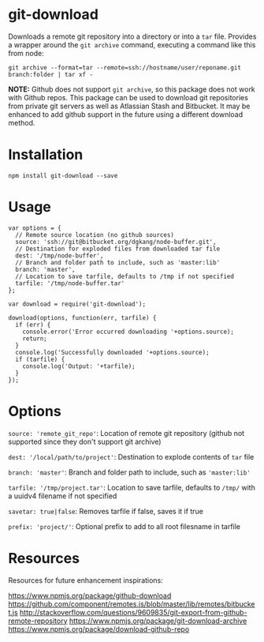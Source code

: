 git-download
==================

Downloads a remote git repository into a directory or into a `tar` file. Provides a wrapper around the `git archive` command, executing a command like this from node:

```
git archive --format=tar --remote=ssh://hostname/user/reponame.git branch:folder | tar xf -
```

**NOTE:** Github does not support `git archive`, so this package does not work with Github repos. This package can be used to download git repositories from private git servers as well as Atlassian Stash and Bitbucket. It may be enhanced to add github support in the future using a different download method.

# Installation

```
npm install git-download --save
```

# Usage

```
var options = {
  // Remote source location (no github sources)
  source: 'ssh://git@bitbucket.org/dgkang/node-buffer.git',
  // Destination for exploded files from downloaded tar file
  dest: '/tmp/node-buffer',
  // Branch and folder path to include, such as 'master:lib'
  branch: 'master',
  // Location to save tarfile, defaults to /tmp if not specified
  tarfile: '/tmp/node-buffer.tar'
};

var download = require('git-download');

download(options, function(err, tarfile) {
  if (err) {
    console.error('Error occurred downloading '+options.source);
    return;
  }
  console.log('Successfully downloaded '+options.source);
  if (tarfile) {
    console.log('Output: '+tarfile);
  }
});
```

# Options

`source: 'remote_git_repo'`: Location of remote git repository (github not supported since they don't support git archive)

`dest: '/local/path/to/project'`: Destination to explode contents of `tar` file

`branch: 'master'`: Branch and folder path to include, such as `'master:lib'`

`tarfile: '/tmp/project.tar'`: Location to save tarfile, defaults to `/tmp/` with a uuidv4 filename if not specified

`savetar: true|false`: Removes tarfile if false, saves it if true

`prefix: 'project/'`: Optional prefix to add to all root filesname in tarfile

# Resources

Resources for future enhancement inspirations:

https://www.npmjs.org/package/github-download
https://github.com/component/remotes.js/blob/master/lib/remotes/bitbucket.js
http://stackoverflow.com/questions/9609835/git-export-from-github-remote-repository
https://www.npmjs.org/package/git-download-archive
https://www.npmjs.org/package/download-github-repo
